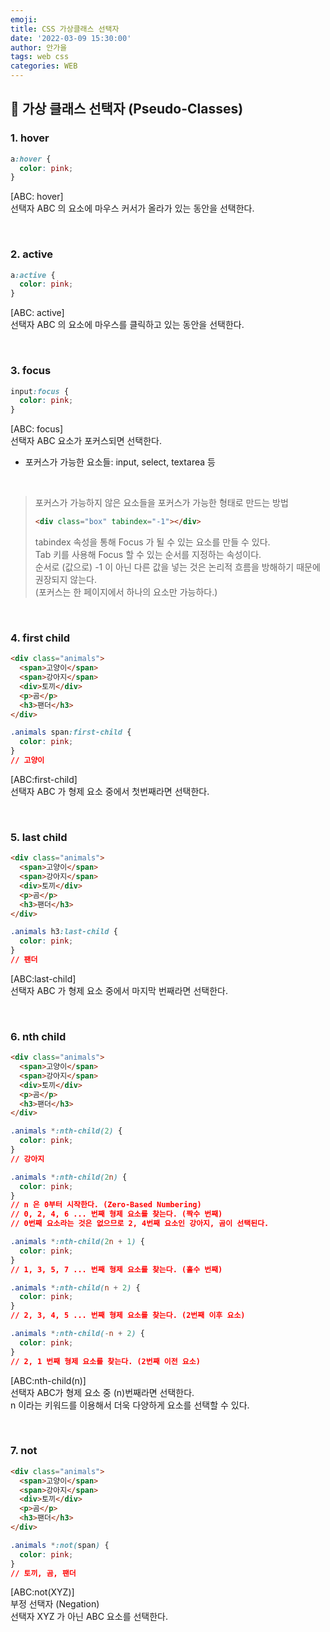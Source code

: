 ```yaml
---
emoji:
title: CSS 가상클래스 선택자
date: '2022-03-09 15:30:00'
author: 안가을
tags: web css
categories: WEB
---
```


## 💙 가상 클래스 선택자 (Pseudo-Classes)

### 1. hover

```css
a:hover {
  color: pink;
}
```

[ABC: hover]<br />
선택자 ABC 의 요소에 마우스 커서가 올라가 있는 동안을 선택한다.

<br />

### 2. active

```css
a:active {
  color: pink;
}
```

[ABC: active]<br />
선택자 ABC 의 요소에 마우스를 클릭하고 있는 동안을 선택한다.

<br />

### 3. focus

```css
input:focus {
  color: pink;
}
```

[ABC: focus]<br />
선택자 ABC 요소가 포커스되면 선택한다.

- 포커스가 가능한 요소들: input, select, textarea 등

<br />

> 포커스가 가능하지 않은 요소들을 포커스가 가능한 형태로 만드는 방법
>
> ```html
> <div class="box" tabindex="-1"></div>
> ```
>
> tabindex 속성을 통해 Focus 가 될 수 있는 요소를 만들 수 있다.<br />
> Tab 키를 사용해 Focus 할 수 있는 순서를 지정하는 속성이다.<br />
> 순서로 (값으로) -1 이 아닌 다른 값을 넣는 것은 논리적 흐름을 방해하기 때문에 권장되지 않는다.<br />
> (포커스는 한 페이지에서 하나의 요소만 가능하다.)

<br />

### 4. first child

```html
<div class="animals">
  <span>고양이</span>
  <span>강아지</span>
  <div>토끼</div>
  <p>곰</p>
  <h3>팬더</h3>
</div>
```

```css
.animals span:first-child {
  color: pink;
}
// 고양이
```

[ABC:first-child]<br />
선택자 ABC 가 형제 요소 중에서 첫번째라면 선택한다.

<br />

### 5. last child

```html
<div class="animals">
  <span>고양이</span>
  <span>강아지</span>
  <div>토끼</div>
  <p>곰</p>
  <h3>팬더</h3>
</div>
```

```css
.animals h3:last-child {
  color: pink;
}
// 팬더
```

[ABC:last-child]<br />
선택자 ABC 가 형제 요소 중에서 마지막 번째라면 선택한다.

<br />

### 6. nth child

```html
<div class="animals">
  <span>고양이</span>
  <span>강아지</span>
  <div>토끼</div>
  <p>곰</p>
  <h3>팬더</h3>
</div>
```

```css
.animals *:nth-child(2) {
  color: pink;
}
// 강아지
```

```css
.animals *:nth-child(2n) {
  color: pink;
}
// n 은 0부터 시작한다. (Zero-Based Numbering)
// 0, 2, 4, 6 ... 번째 형제 요소를 찾는다. (짝수 번째)
// 0번째 요소라는 것은 없으므로 2, 4번째 요소인 강아지, 곰이 선택된다.
```

```css
.animals *:nth-child(2n + 1) {
  color: pink;
}
// 1, 3, 5, 7 ... 번째 형제 요소를 찾는다. (홀수 번째)
```

```css
.animals *:nth-child(n + 2) {
  color: pink;
}
// 2, 3, 4, 5 ... 번째 형제 요소를 찾는다. (2번째 이후 요소)
```

```css
.animals *:nth-child(-n + 2) {
  color: pink;
}
// 2, 1 번째 형제 요소를 찾는다. (2번째 이전 요소)
```

[ABC:nth-child(n)]<br />
선택자 ABC가 형제 요소 중 (n)번째라면 선택한다.<br />
n 이라는 키워드를 이용해서 더욱 다양하게 요소를 선택할 수 있다.

<br />

### 7. not

```html
<div class="animals">
  <span>고양이</span>
  <span>강아지</span>
  <div>토끼</div>
  <p>곰</p>
  <h3>팬더</h3>
</div>
```

```css
.animals *:not(span) {
  color: pink;
}
// 토끼, 곰, 팬더
```

[ABC:not(XYZ)]<br />
부정 선택자 (Negation)<br />
선택자 XYZ 가 아닌 ABC 요소를 선택한다.

```toc

```
